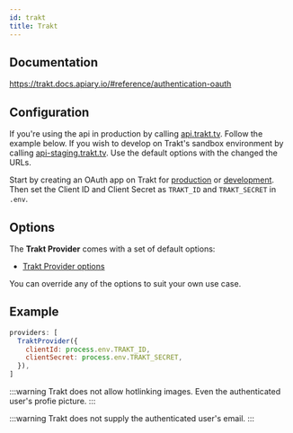 ```yaml
---
id: trakt
title: Trakt
---
```


## Documentation

https://trakt.docs.apiary.io/#reference/authentication-oauth

## Configuration

If you're using the api in production by calling [api.trakt.tv](https://api.trakt.tv). Follow the example below. If you wish to develop on Trakt's sandbox environment by calling [api-staging.trakt.tv](https://api-staging.trakt.tv). Use the default options with the changed the URLs.

Start by creating an OAuth app on Trakt for [production](https://trakt.tv/oauth/applications/new) or [development](https://staging.trakt.tv/oauth/applications/new). Then set the Client ID and Client Secret as `TRAKT_ID` and `TRAKT_SECRET` in `.env`.

## Options

The **Trakt Provider** comes with a set of default options:

- [Trakt Provider options](https://github.com/nextauthjs/next-auth/blob/main/packages/next-auth/src/providers/trakt.ts)

You can override any of the options to suit your own use case.

## Example

```js
providers: [
  TraktProvider({
    clientId: process.env.TRAKT_ID,
    clientSecret: process.env.TRAKT_SECRET,
  }),
]
```

:::warning
Trakt does not allow hotlinking images. Even the authenticated user's profie picture.
:::

:::warning
Trakt does not supply the authenticated user's email.
:::
